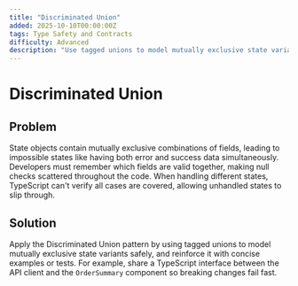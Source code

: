 ```yaml
---
title: "Discriminated Union"
added: 2025-10-10T00:00:00Z
tags: Type Safety and Contracts
difficulty: Advanced
description: "Use tagged unions to model mutually exclusive state variants safely."
---
```

# Discriminated Union

## Problem

State objects contain mutually exclusive combinations of fields, leading to impossible states like having both error and success data simultaneously. Developers must remember which fields are valid together, making null checks scattered throughout the code. When handling different states, TypeScript can't verify all cases are covered, allowing unhandled states to slip through.

## Solution

Apply the Discriminated Union pattern by using tagged unions to model mutually exclusive state variants safely, and reinforce it with concise examples or tests. For example, share a TypeScript interface between the API client and the `OrderSummary` component so breaking changes fail fast.
